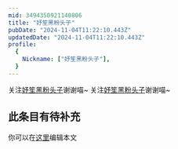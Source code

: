 ```yaml
---
mid: 3494350921140806
title: "妤笙黑粉头子"
pubDate: "2024-11-04T11:22:10.443Z"
updatedDate: "2024-11-04T11:22:10.443Z"
profile:
  {
    Nickname: ["妤笙黑粉头子"],
  }
---
```


关注[妤笙黑粉头子](https://space.bilibili.com/3494350921140806)谢谢喵~ 关注[妤笙黑粉头子](https://space.bilibili.com/3494350921140806)谢谢喵~

## 此条目有待补充
你可以在[这里](https://github.com/Yuhanawa/VTuber.ICU-Content/edit/master/v/妤笙黑粉头子/index.md)编辑本文
